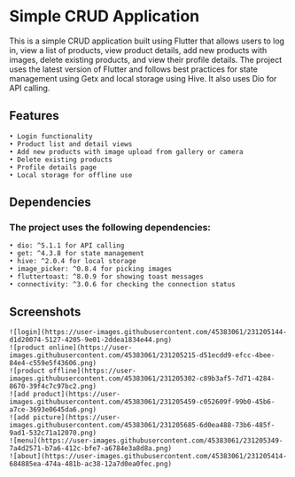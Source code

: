 # Simple CRUD Application
This is a simple CRUD application built using Flutter that allows users to log in, view a list of products, view product details, add new products with images, delete existing products, and view their profile details. The project uses the latest version of Flutter and follows best practices for state management using Getx and local storage using Hive. It also uses Dio for API calling.

## Features
    • Login functionality
    • Product list and detail views
    • Add new products with image upload from gallery or camera
    • Delete existing products
    • Profile details page
    • Local storage for offline use

## Dependencies
### The project uses the following dependencies:
    • dio: ^5.1.1 for API calling
    • get: ^4.3.8 for state management
    • hive: ^2.0.4 for local storage
    • image_picker: ^0.8.4 for picking images
    • fluttertoast: ^8.0.9 for showing toast messages
    • connectivity: ^3.0.6 for checking the connection status


## Screenshots
    ![login](https://user-images.githubusercontent.com/45383061/231205144-d1d20074-5127-4205-9e01-2ddea1834e44.png)
    ![product online](https://user-images.githubusercontent.com/45383061/231205215-d51ecdd9-efcc-4bee-84e4-c559e5f43606.png)
    ![product offline](https://user-images.githubusercontent.com/45383061/231205302-c89b3af5-7d71-4284-8670-39f4c7c97bc2.png)
    ![add product](https://user-images.githubusercontent.com/45383061/231205459-c052609f-99b0-45b6-a7ce-3693e0645da6.png)
    ![add picture](https://user-images.githubusercontent.com/45383061/231205685-6d0ea488-73b6-485f-9ad1-532c71a12070.png)
    ![menu](https://user-images.githubusercontent.com/45383061/231205349-7a4d2571-b7a6-412c-bfe7-a6784e3a8d8a.png)
    ![about](https://user-images.githubusercontent.com/45383061/231205414-684885ea-474a-481b-ac38-12a7d0ea0fec.png)



